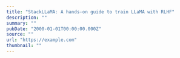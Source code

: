 ```yaml
---
title: "StackLLaMA: A hands-on guide to train LLaMA with RLHF"
description: ""
summary: ""
pubDate: "2000-01-01T00:00:00.000Z"
source: ""
url: "https://example.com"
thumbnail: ""
---
```


